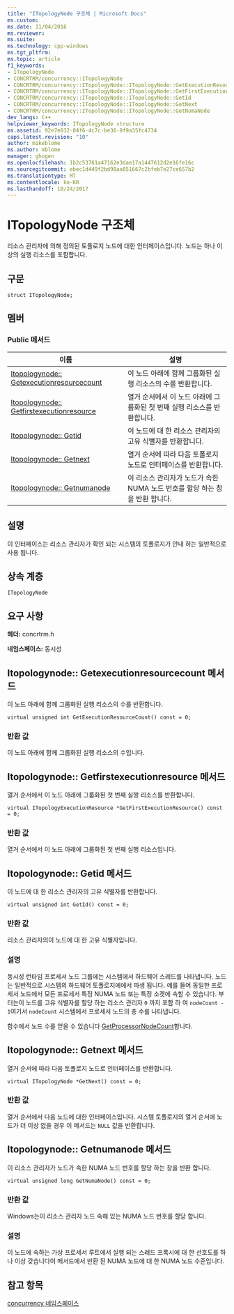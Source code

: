 ```yaml
---
title: "ITopologyNode 구조체 | Microsoft Docs"
ms.custom: 
ms.date: 11/04/2016
ms.reviewer: 
ms.suite: 
ms.technology: cpp-windows
ms.tgt_pltfrm: 
ms.topic: article
f1_keywords:
- ITopologyNode
- CONCRTRM/concurrency::ITopologyNode
- CONCRTRM/concurrency::ITopologyNode::ITopologyNode::GetExecutionResourceCount
- CONCRTRM/concurrency::ITopologyNode::ITopologyNode::GetFirstExecutionResource
- CONCRTRM/concurrency::ITopologyNode::ITopologyNode::GetId
- CONCRTRM/concurrency::ITopologyNode::ITopologyNode::GetNext
- CONCRTRM/concurrency::ITopologyNode::ITopologyNode::GetNumaNode
dev_langs: C++
helpviewer_keywords: ITopologyNode structure
ms.assetid: 92e7e032-04f6-4c7c-be36-8f9a35fc4734
caps.latest.revision: "10"
author: mikeblome
ms.author: mblome
manager: ghogen
ms.openlocfilehash: 1b2c53761a47162e3dae17a1447612d2e16fe16c
ms.sourcegitcommit: ebec1d449f2bd98aa851667c2bfeb7e27ce657b2
ms.translationtype: MT
ms.contentlocale: ko-KR
ms.lasthandoff: 10/24/2017
---
```

# <a name="itopologynode-structure"></a>ITopologyNode 구조체
리소스 관리자에 의해 정의된 토폴로지 노드에 대한 인터페이스입니다. 노드는 하나 이상의 실행 리소스를 포함합니다.  
  
## <a name="syntax"></a>구문  
  
```
struct ITopologyNode;
```  
  
## <a name="members"></a>멤버  
  
### <a name="public-methods"></a>Public 메서드  
  
|이름|설명|  
|----------|-----------------|  
|[Itopologynode:: Getexecutionresourcecount](#getexecutionresourcecount)|이 노드 아래에 함께 그룹화된 실행 리소스의 수를 반환합니다.|  
|[Itopologynode:: Getfirstexecutionresource](#getfirstexecutionresource)|열거 순서에서 이 노드 아래에 그룹화된 첫 번째 실행 리소스를 반환합니다.|  
|[Itopologynode:: Getid](#getid)|이 노드에 대 한 리소스 관리자의 고유 식별자를 반환합니다.|  
|[Itopologynode:: Getnext](#getnext)|열거 순서에 따라 다음 토폴로지 노드로 인터페이스를 반환합니다.|  
|[Itopologynode:: Getnumanode](#getnumanode)|이 리소스 관리자가 노드가 속한 NUMA 노드 번호를 할당 하는 창을 반환 합니다.|  
  
## <a name="remarks"></a>설명  
 이 인터페이스는 리소스 관리자가 확인 되는 시스템의 토폴로지가 안내 하는 일반적으로 사용 됩니다.  
  
## <a name="inheritance-hierarchy"></a>상속 계층  
 `ITopologyNode`  
  
## <a name="requirements"></a>요구 사항  
 **헤더:** concrtrm.h  
  
 **네임스페이스:** 동시성  
  
##  <a name="getexecutionresourcecount"></a>Itopologynode:: Getexecutionresourcecount 메서드  
 이 노드 아래에 함께 그룹화된 실행 리소스의 수를 반환합니다.  
  
```
virtual unsigned int GetExecutionResourceCount() const = 0;
```  
  
### <a name="return-value"></a>반환 값  
 이 노드 아래에 함께 그룹화된 실행 리소스의 수입니다.  
  
##  <a name="getfirstexecutionresource"></a>Itopologynode:: Getfirstexecutionresource 메서드  
 열거 순서에서 이 노드 아래에 그룹화된 첫 번째 실행 리소스를 반환합니다.  
  
```
virtual ITopologyExecutionResource *GetFirstExecutionResource() const = 0;
```  
  
### <a name="return-value"></a>반환 값  
 열거 순서에서 이 노드 아래에 그룹화된 첫 번째 실행 리소스입니다.  
  
##  <a name="getid"></a>Itopologynode:: Getid 메서드  
 이 노드에 대 한 리소스 관리자의 고유 식별자를 반환합니다.  
  
```
virtual unsigned int GetId() const = 0;
```  
  
### <a name="return-value"></a>반환 값  
 리소스 관리자의이 노드에 대 한 고유 식별자입니다.  
  
### <a name="remarks"></a>설명  
 동시성 런타임 프로세서 노드 그룹에는 시스템에서 하드웨어 스레드를 나타냅니다. 노드는 일반적으로 시스템의 하드웨어 토폴로지에에서 파생 됩니다. 예를 들어 동일한 프로세서 노드에서 모든 프로세서 특정 NUMA 노드 또는 특정 소켓에 속할 수 있습니다. 부터는이 노드를 고유 식별자를 할당 하는 리소스 관리자 `0` 까지 포함 하 여 `nodeCount - 1`여기서 `nodeCount` 시스템에서 프로세서 노드의 총 수를 나타냅니다.  
  
 함수에서 노드 수를 얻을 수 있습니다 [GetProcessorNodeCount](concurrency-namespace-functions.md)합니다.  
  
##  <a name="getnext"></a>Itopologynode:: Getnext 메서드  
 열거 순서에 따라 다음 토폴로지 노드로 인터페이스를 반환합니다.  
  
```
virtual ITopologyNode *GetNext() const = 0;
```  
  
### <a name="return-value"></a>반환 값  
 열거 순서에서 다음 노드에 대한 인터페이스입니다. 시스템 토폴로지의 열거 순서에 노드가 더 이상 없을 경우 이 메서드는 `NULL` 값을 반환합니다.  
  
##  <a name="getnumanode"></a>Itopologynode:: Getnumanode 메서드  
 이 리소스 관리자가 노드가 속한 NUMA 노드 번호를 할당 하는 창을 반환 합니다.  
  
```
virtual unsigned long GetNumaNode() const = 0;
```  
  
### <a name="return-value"></a>반환 값  
 Windows는이 리소스 관리자 노드 속해 있는 NUMA 노드 번호를 할당 합니다.  
  
### <a name="remarks"></a>설명  
 이 노드에 속하는 가상 프로세서 루트에서 실행 되는 스레드 프록시에 대 한 선호도를 하나 이상 갖습니다이 메서드에서 반환 된 NUMA 노드에 대 한 NUMA 노드 수준입니다.  
  
## <a name="see-also"></a>참고 항목  
 [concurrency 네임스페이스](concurrency-namespace.md)
